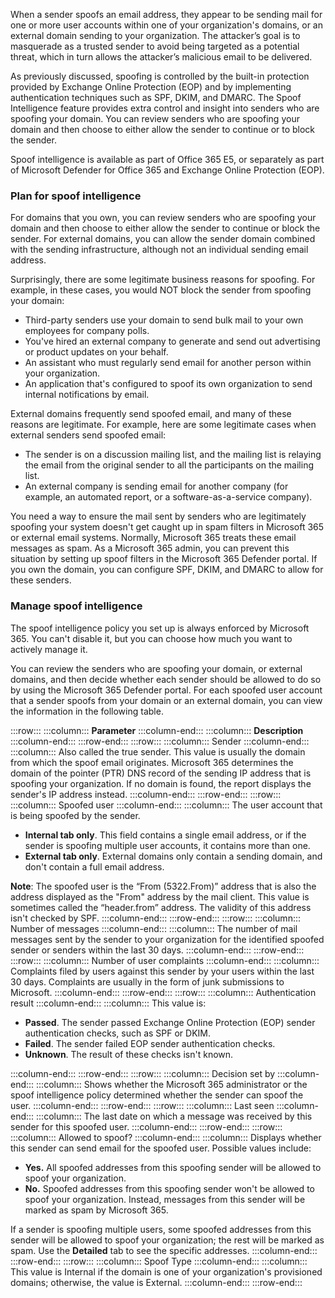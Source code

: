 When a sender spoofs an email address, they appear to be sending mail for one or more user accounts within one of your organization's domains, or an external domain sending to your organization. The attacker’s goal is to masquerade as a trusted sender to avoid being targeted as a potential threat, which in turn allows the attacker’s malicious email to be delivered.

As previously discussed, spoofing is controlled by the built-in protection provided by Exchange Online Protection (EOP) and by implementing authentication techniques such as SPF, DKIM, and DMARC. The Spoof Intelligence feature provides extra control and insight into senders who are spoofing your domain. You can review senders who are spoofing your domain and then choose to either allow the sender to continue or to block the sender.

Spoof intelligence is available as part of Office 365 E5, or separately as part of Microsoft Defender for Office 365 and Exchange Online Protection (EOP).

### Plan for spoof intelligence

For domains that you own, you can review senders who are spoofing your domain and then choose to either allow the sender to continue or block the sender. For external domains, you can allow the sender domain combined with the sending infrastructure, although not an individual sending email address.

Surprisingly, there are some legitimate business reasons for spoofing. For example, in these cases, you would NOT block the sender from spoofing your domain:

 -  Third-party senders use your domain to send bulk mail to your own employees for company polls.
 -  You've hired an external company to generate and send out advertising or product updates on your behalf.
 -  An assistant who must regularly send email for another person within your organization.
 -  An application that's configured to spoof its own organization to send internal notifications by email.

External domains frequently send spoofed email, and many of these reasons are legitimate. For example, here are some legitimate cases when external senders send spoofed email:

 -  The sender is on a discussion mailing list, and the mailing list is relaying the email from the original sender to all the participants on the mailing list.
 -  An external company is sending email for another company (for example, an automated report, or a software-as-a-service company).

You need a way to ensure the mail sent by senders who are legitimately spoofing your system doesn't get caught up in spam filters in Microsoft 365 or external email systems. Normally, Microsoft 365 treats these email messages as spam. As a Microsoft 365 admin, you can prevent this situation by setting up spoof filters in the Microsoft 365 Defender portal. If you own the domain, you can configure SPF, DKIM, and DMARC to allow for these senders.

### Manage spoof intelligence

The spoof intelligence policy you set up is always enforced by Microsoft 365. You can't disable it, but you can choose how much you want to actively manage it.

You can review the senders who are spoofing your domain, or external domains, and then decide whether each sender should be allowed to do so by using the Microsoft 365 Defender portal. For each spoofed user account that a sender spoofs from your domain or an external domain, you can view the information in the following table.

:::row:::
  :::column:::
    **Parameter**
  :::column-end:::
  :::column:::
    **Description**
  :::column-end:::
:::row-end:::
:::row:::
  :::column:::
    Sender
  :::column-end:::
  :::column:::
    Also called the true sender. This value is usually the domain from which the spoof email originates. Microsoft 365 determines the domain of the pointer (PTR) DNS record of the sending IP address that is spoofing your organization. If no domain is found, the report displays the sender's IP address instead.
  :::column-end:::
:::row-end:::
:::row:::
  :::column:::
    Spoofed user
  :::column-end:::
  :::column:::
    The user account that is being spoofed by the sender.

 -  **Internal tab only**. This field contains a single email address, or if the sender is spoofing multiple user accounts, it contains more than one.
 -  **External tab only**. External domains only contain a sending domain, and don't contain a full email address.

**Note**: The spoofed user is the “From (5322.From)” address that is also the address displayed as the "From" address by the mail client. This value is sometimes called the “header.from” address. The validity of this address isn't checked by SPF.
  :::column-end:::
:::row-end:::
:::row:::
  :::column:::
    Number of messages
  :::column-end:::
  :::column:::
    The number of mail messages sent by the sender to your organization for the identified spoofed sender or senders within the last 30 days.
  :::column-end:::
:::row-end:::
:::row:::
  :::column:::
    Number of user complaints
  :::column-end:::
  :::column:::
    Complaints filed by users against this sender by your users within the last 30 days. Complaints are usually in the form of junk submissions to Microsoft.
  :::column-end:::
:::row-end:::
:::row:::
  :::column:::
    Authentication result
  :::column-end:::
  :::column:::
    This value is:

 -   **Passed**. The sender passed Exchange Online Protection (EOP) sender authentication checks, such as SPF or DKIM.
 -  **Failed**. The sender failed EOP sender authentication checks.
 -  **Unknown**. The result of these checks isn't known.


  :::column-end:::
:::row-end:::
:::row:::
  :::column:::
    Decision set by
  :::column-end:::
  :::column:::
    Shows whether the Microsoft 365 administrator or the spoof intelligence policy determined whether the sender can spoof the user.
  :::column-end:::
:::row-end:::
:::row:::
  :::column:::
    Last seen
  :::column-end:::
  :::column:::
    The last date on which a message was received by this sender for this spoofed user.
  :::column-end:::
:::row-end:::
:::row:::
  :::column:::
    Allowed to spoof?
  :::column-end:::
  :::column:::
    Displays whether this sender can send email for the spoofed user. Possible values include:

 -  **Yes.** All spoofed addresses from this spoofing sender will be allowed to spoof your organization.
 -  **No.** Spoofed addresses from this spoofing sender won't be allowed to spoof your organization. Instead, messages from this sender will be marked as spam by Microsoft 365.

If a sender is spoofing multiple users, some spoofed addresses from this sender will be allowed to spoof your organization; the rest will be marked as spam. Use the **Detailed** tab to see the specific addresses.
  :::column-end:::
:::row-end:::
:::row:::
  :::column:::
    Spoof Type
  :::column-end:::
  :::column:::
    This value is Internal if the domain is one of your organization's provisioned domains; otherwise, the value is External.
  :::column-end:::
:::row-end:::
